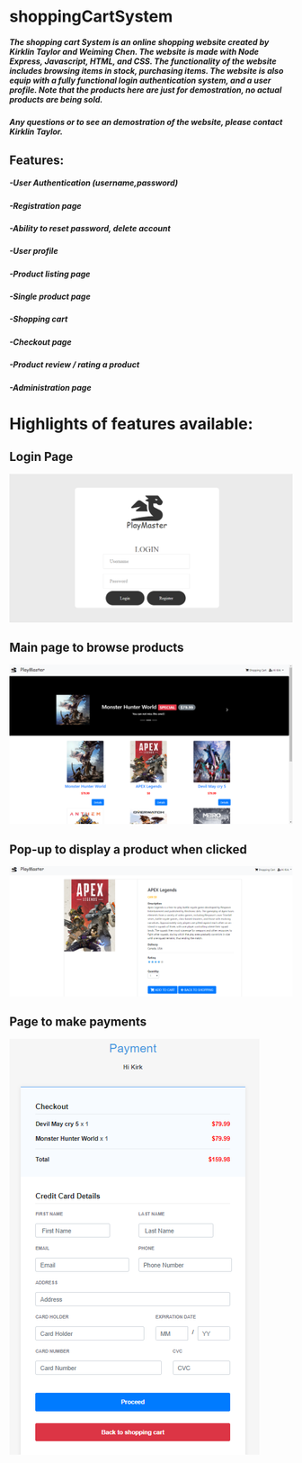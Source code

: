 # shoppingCartSystem
 
##### The shopping cart System is an online shopping website created by Kirklin Taylor and Weiming Chen. The website is made with Node Express, Javascript, HTML, and CSS. The functionality of the website includes browsing items in stock, purchasing items. The website is also equip with a fully functional login authentication system, and a user profile. Note that the products here are just for demostration, no actual products are being sold. 
##### Any questions or to see an demostration of the website, please contact Kirklin Taylor.

## Features:

##### -User Authentication (username,password)
##### -Registration page
##### -Ability to reset password, delete account
##### -User profile
##### -Product listing page
##### -Single product page
##### -Shopping cart
##### -Checkout page
##### -Product review / rating a product
##### -Administration page

# Highlights of features available:

## Login Page
![Login Page](login1.PNG)

## Main page to browse products
![Products Page](main1.PNG)

## Pop-up to display a product when clicked
![Product](shop1.PNG)

## Page to make payments
![Payment Page](checkout2.PNG)
